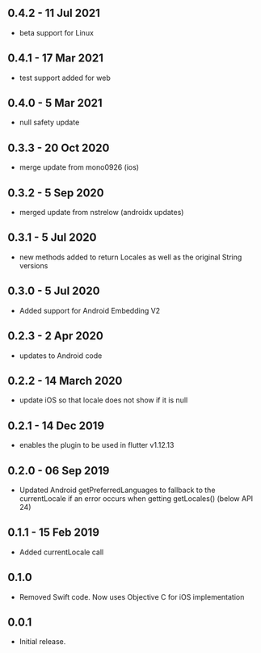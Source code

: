 ## 0.4.2 - 11 Jul 2021

* beta support for Linux

## 0.4.1 - 17 Mar 2021

* test support added for web

## 0.4.0 - 5 Mar 2021

* null safety update

## 0.3.3 - 20 Oct 2020

* merge update from mono0926 (ios)

## 0.3.2 - 5 Sep 2020

* merged update from nstrelow (androidx updates)

## 0.3.1 - 5 Jul 2020

* new methods added to return Locales as well as the original String versions

## 0.3.0 - 5 Jul 2020

* Added support for Android Embedding V2

## 0.2.3 - 2 Apr 2020

* updates to Android code

## 0.2.2 - 14 March 2020

* update iOS so that locale does not show if it is null

## 0.2.1 - 14 Dec 2019

* enables the plugin to be used in flutter v1.12.13

## 0.2.0 - 06 Sep 2019

* Updated Android getPreferredLanguages to fallback to the currentLocale if an error occurs when getting getLocales() (below API 24)

## 0.1.1 - 15 Feb 2019

* Added currentLocale call

## 0.1.0

* Removed Swift code. Now uses Objective C for iOS implementation

## 0.0.1

* Initial release.
